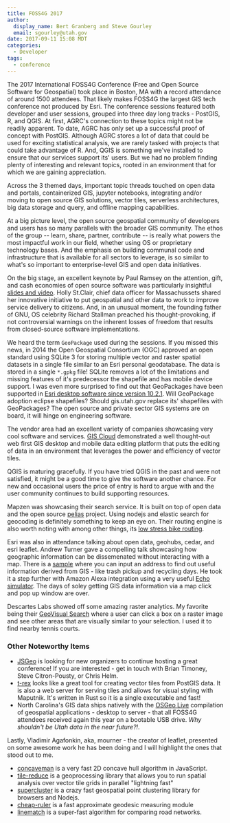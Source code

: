 ```yaml
---
title: FOSS4G 2017
author:
  display_name: Bert Granberg and Steve Gourley
  email: sgourley@utah.gov
date: 2017-09-11 15:08 MDT
categories:
  - Developer
tags:
  - conference
---
```


The 2017 International FOSS4G Conference (Free and Open Source Software for Geospatial) took place in Boston, MA with a record attendance of around 1500 attendees. That likely makes FOSS4G the largest GIS tech conference not produced by Esri. The conference sessions featured both developer and user sessions, grouped into three day long tracks - PostGIS, R, and QGIS. At first, AGRC's connection to these topics might not be readily apparent. To date, AGRC has only set up a successful proof of concept with PostGIS. Although AGRC stores a lot of data that could be used for exciting statistical analysis, we are rarely tasked with projects that could take advantage of R. And, QGIS is something we've installed to ensure that our services support its' users. But we had no problem finding plenty of interesting and relevant topics, rooted in an environment that for which we are gaining appreciation.

Across the 3 themed days, important topic threads touched on open data and portals, containerized GIS, jupyter notebooks, integrating and/or moving to open source GIS solutions, vector tiles, serverless architectures, big data storage and query, and offline mapping capabilities.

At a big picture level, the open source geospatial community of developers and users has so many parallels with the broader GIS community. The ethos of the group -- learn, share, partner, contribute -- is really what powers the most impactful work in our field, whether using OS or proprietary technology bases. And the emphasis on building communal code and infrastructure that is available for all sectors to leverage, is so similar to what's so important to enterprise-level GIS and open data initiatives.

On the big stage, an excellent keynote by Paul Ramsey on the attention, gift, and cash economies of open source software was particularly insightful [slides and video](http://blog.cleverelephant.ca/2017/08/foss4g-keynote.html). Holly St.Clair, chief data officer for Massachussets shared her innovative initiative to put geospatial and other data to work to improve service delivery to citizens. And, in an unusual moment, the founding father of GNU, OS celebrity Richard Stallman preached his thought-provoking, if not controversial warnings on the inherent losses of freedom that results from closed-source software implementations.

We heard the term `GeoPackage` used during the sessions. If you missed this news, in 2014 the Open Geospatial Consortium (OGC) approved an open standard using SQLite 3 for storing multiple vector and raster spatial datasets in a single file similar to an Esri personal geodatabase. The data is stored in a single `*.gpkg` file! SQLite removes a lot of the limitations and missing features of it's predecessor the shapefile and has mobile device support. I was even more surprised to find out that GeoPackages have been supported in [Esri desktop software since version 10.2.1](https://blogs.esri.com/esri/arcgis/2014/04/14/support-for-ogc-geopackages-in-arcgis/). Will GeoPackage adoption eclipse shapefiles? Should gis.utah.gov replace its' shapefiles with GeoPackages? The open source and private sector GIS systems are on board, it will hinge on engineering software.

The vendor area had an excellent variety of companies showcasing very cool software and services. [GIS Cloud](http://www.giscloud.com/) demonstrated a well thought-out web first GIS desktop and mobile data editing platform that puts the editing of data in an environment that leverages the power and efficiency of vector tiles.

QGIS is maturing gracefully. If you have tried QGIS in the past and were not satisfied, it might be a good time to give the software another chance. For new and occasional users the price of entry is hard to argue with and the user community continues to build supporting resources.

Mapzen was showcasing their search service. It is built on top of open data and the open source [pelias](https://github.com/pelias/pelias) project. Using nodejs and elastic search for geocoding is definitely something to keep an eye on. Their routing engine is also worth noting with among other things, its [low stress bike routing](https://mapzen.com/blog/low-stress-bike-routing/).

Esri was also in attendance talking about open data, geohubs, cedar, and esri leaflet. Andrew Turner gave a compelling talk showcasing how geographic information can be dissemenated without interacting with a map. There is a [sample](http://mystreet.surge.sh/) where you can input an address to find out useful information derived from GIS - like trash pickup and recycling days. He took it a step further with Amazon Alexa integration using a very useful [Echo simulator](https://echosim.io/). The days of soley getting GIS data information via a map click and pop up window are over.

Descartes Labs showed off some amazing raster analytics. My favorite being their [GeoVisual Search](https://www.descarteslabs.com/search.html) where a user can click a box on a raster image and see other areas that are visually similar to your selection. I used it to find nearby tennis courts.

### Other Noteworthy Items

- [JSGeo](http://www.jsgeo.com/) is looking for new organizers to continue hosting a great conference! If you are interested - get in touch with Brian Timoney, Steve Citron-Pousty, or Chris Helm.
- [t-rex](http://t-rex.tileserver.ch/) looks like a great tool for creating vector tiles from PostGIS data. It is also a web server for serving tiles and allows for visual styling with Maputnik. It's written in Rust so it is a single executable and fast!
- North Carolina's GIS data ships natively with the [OSGeo Live](https://live.osgeo.org/en/index.html) compilation of geospatial applications - desktop to server - that all FOSS4G attendees received again this year on a bootable USB drive. _Why shouldn't be Utah data in the near future?!_.

Lastly, Vladimir Agafonkin, aka, mourner - the creator of leaflet, presented on some awesome work he has been doing and I will highlight the ones that stood out to me.
- [concaveman](https://github.com/mapbox/concaveman) is a very fast 2D concave hull algorithm in JavaScript.
- [tile-reduce](https://github.com/mapbox/tile-reduce) is a geoprocessing library that allows you to run spatial analysis over vector tile grids in parallel "lightning fast"
- [supercluster](https://github.com/mapbox/supercluster) is a crazy fast geospatial point clustering library for browsers and Nodejs.
- [cheap-ruler](https://github.com/mapbox/cheap-ruler) is a fast approximate geodesic measuring module
- [linematch](https://github.com/mapbox/linematch) is a super-fast algorithm for comparing road networks.
